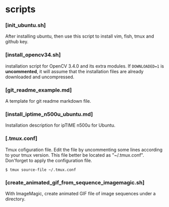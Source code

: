 # scripts

### [init_ubuntu.sh]
After installing ubuntu, then use this script to install vim, fish, tmux and github key.

### [install_opencv34.sh]
installation script for OpenCV 3.4.0 and its extra modules.
If ```DOWNLOADED=1``` is **uncommented**, it will assume that the installation files are already downloaded and uncompressed.

### [git_readme_example.md]
A template for git readme markdown file.

### [install_iptime_n500u_ubuntu.md]
Installation description for ipTIME n500u for Ubuntu.

### [.tmux.conf]
Tmux cofiguration file.  Edit the file by uncommenting some lines according to your tmux version. This file better be located as "~/.tmux.conf".
Don'forget to apply the configuration file.
```
$ tmux source-file ~/.tmux.conf
```
### [create_animated_gif_from_sequence_imagemagic.sh]
With ImageMagic, create animated GIF file of image sequences under a directory. 
